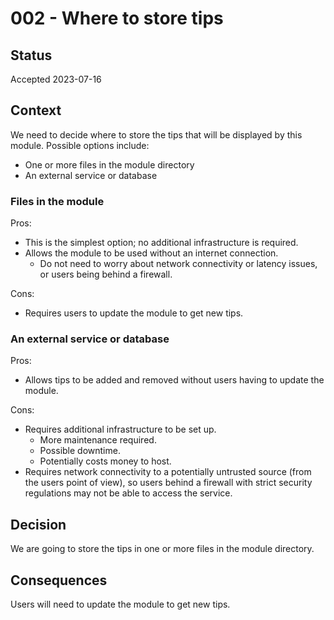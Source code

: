 # 002 - Where to store tips

## Status

Accepted 2023-07-16

## Context

We need to decide where to store the tips that will be displayed by this module.
Possible options include:

- One or more files in the module directory
- An external service or database

### Files in the module

Pros:

- This is the simplest option; no additional infrastructure is required.
- Allows the module to be used without an internet connection.
  - Do not need to worry about network connectivity or latency issues, or users being behind a firewall.

Cons:

- Requires users to update the module to get new tips.

### An external service or database

Pros:

- Allows tips to be added and removed without users having to update the module.

Cons:

- Requires additional infrastructure to be set up.
  - More maintenance required.
  - Possible downtime.
  - Potentially costs money to host.
- Requires network connectivity to a potentially untrusted source (from the users point of view), so users behind a firewall with strict security regulations may not be able to access the service.

## Decision

We are going to store the tips in one or more files in the module directory.

## Consequences

Users will need to update the module to get new tips.
